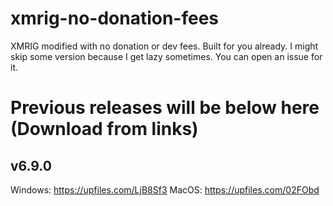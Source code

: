 # xmrig-no-donation-fees
XMRIG modified with no donation or dev fees. Built for you already. I might skip some version because I get lazy sometimes. You can open an issue for it.
# Previous releases will be below here (Download from links)
## v6.9.0
Windows: https://upfiles.com/LjB8Sf3
MacOS: https://upfiles.com/02FObd
